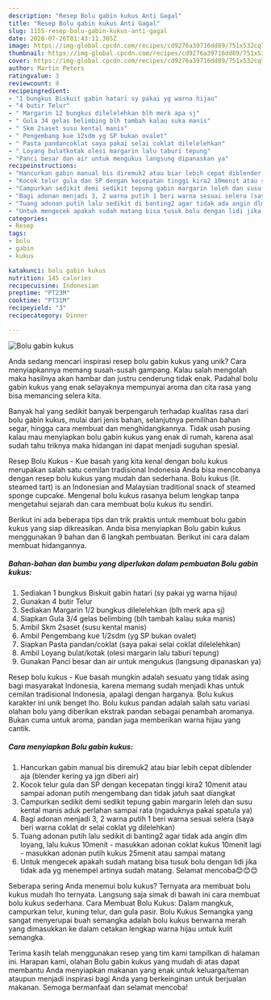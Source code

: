 ```yaml
---
description: "Resep Bolu gabin kukus Anti Gagal"
title: "Resep Bolu gabin kukus Anti Gagal"
slug: 1155-resep-bolu-gabin-kukus-anti-gagal
date: 2020-07-26T01:43:11.305Z
image: https://img-global.cpcdn.com/recipes/cd9276a39716dd89/751x532cq70/bolu-gabin-kukus-foto-resep-utama.jpg
thumbnail: https://img-global.cpcdn.com/recipes/cd9276a39716dd89/751x532cq70/bolu-gabin-kukus-foto-resep-utama.jpg
cover: https://img-global.cpcdn.com/recipes/cd9276a39716dd89/751x532cq70/bolu-gabin-kukus-foto-resep-utama.jpg
author: Martin Peters
ratingvalue: 3
reviewcount: 9
recipeingredient:
- "1 bungkus Biskuit gabin hatari sy pakai yg warna hijau"
- "4 butir Telur"
- " Margarin 12 bungkus dilelelehkan blh merk apa sj"
- " Gula 34 gelas belimbing blh tambah kalau suka manis"
- " Skm 2saset susu kental manis"
- " Pengembang kue 12sdm yg SP bukan ovalet"
- " Pasta pandancoklat saya pakai selai coklat dilelelehkan"
- " Loyang bulatkotak olesi margarin lalu taburi tepung"
- "Panci besar dan air untuk mengukus langsung dipanaskan ya"
recipeinstructions:
- "Hancurkan gabin manual bis diremuk2 atau biar lebih cepat diblender aja (blender kering ya jgn diberi air)"
- "Kocok telur gula dan SP dengan kecepatan tinggi kira2 10menit atau sampai adonan putih mengembang dan tidak jatuh saat diangkat"
- "Campurkan sedikit demi sedikit tepung gabin margarin leleh dan susu kental manis aduk perlahan sampai rata (ngaduknya pakai spatula ya)"
- "Bagi adonan menjadi 3, 2 warna putih 1 beri warna sesuai selera (saya beri warna coklat dr selai coklat yg dilelehkan)"
- "Tuang adonan putih lalu sedikit di banting2 agar tidak ada angin dlm loyang, lalu kukus 10menit - masukkan adonan coklat kukus 10menit lagi - masukkan adonan putih kukus 25menit atau sampai matang"
- "Untuk mengecek apakah sudah matang bisa tusuk bolu dengan lidi jika tidak ada yg menempel artinya sudah matang. Selamat mencoba😊😊😊"
categories:
- Resep
tags:
- bolu
- gabin
- kukus

katakunci: bolu gabin kukus 
nutrition: 145 calories
recipecuisine: Indonesian
preptime: "PT23M"
cooktime: "PT31M"
recipeyield: "3"
recipecategory: Dinner

---
```



![Bolu gabin kukus](https://img-global.cpcdn.com/recipes/cd9276a39716dd89/751x532cq70/bolu-gabin-kukus-foto-resep-utama.jpg)

Anda sedang mencari inspirasi resep bolu gabin kukus yang unik? Cara menyiapkannya memang susah-susah gampang. Kalau salah mengolah maka hasilnya akan hambar dan justru cenderung tidak enak. Padahal bolu gabin kukus yang enak selayaknya mempunyai aroma dan cita rasa yang bisa memancing selera kita.

Banyak hal yang sedikit banyak berpengaruh terhadap kualitas rasa dari bolu gabin kukus, mulai dari jenis bahan, selanjutnya pemilihan bahan segar, hingga cara membuat dan menghidangkannya. Tidak usah pusing kalau mau menyiapkan bolu gabin kukus yang enak di rumah, karena asal sudah tahu triknya maka hidangan ini dapat menjadi suguhan spesial.

Resep Bolu Kukus - Kue basah yang kita kenal dengan bolu kukus merupakan salah satu cemilan tradisional Indonesia Anda bisa mencobanya dengan resep bolu kukus yang mudah dan sederhana. Bolu kukus (lit. steamed tart) is an Indonesian and Malaysian traditional snack of steamed sponge cupcake. Mengenal bolu kukus rasanya belum lengkap tanpa mengetahui sejarah dan cara membuat bolu kukus itu sendiri.


Berikut ini ada beberapa tips dan trik praktis untuk membuat bolu gabin kukus yang siap dikreasikan. Anda bisa menyiapkan Bolu gabin kukus menggunakan 9 bahan dan 6 langkah pembuatan. Berikut ini cara dalam membuat hidangannya.

<!--inarticleads1-->

##### Bahan-bahan dan bumbu yang diperlukan dalam pembuatan Bolu gabin kukus:

1. Sediakan 1 bungkus Biskuit gabin hatari (sy pakai yg warna hijau)
1. Gunakan 4 butir Telur
1. Sediakan  Margarin 1/2 bungkus dilelelehkan (blh merk apa sj)
1. Siapkan  Gula 3/4 gelas belimbing (blh tambah kalau suka manis)
1. Ambil  Skm 2saset (susu kental manis)
1. Ambil  Pengembang kue 1/2sdm (yg SP bukan ovalet)
1. Siapkan  Pasta pandan/coklat (saya pakai selai coklat dilelelehkan)
1. Ambil  Loyang bulat/kotak (olesi margarin lalu taburi tepung)
1. Gunakan Panci besar dan air untuk mengukus (langsung dipanaskan ya)


Resep bolu kukus - Kue basah mungkin adalah sesuatu yang tidak asing bagi masyarakat Indonesia, karena memang sudah menjadi khas untuk cemilan tradisional Indonesia, apalagi dengan harganya. Bolu kukus karakter ini unik benget lho. Bolu kukus pandan adalah salah satu variasi olahan bolu yang diberikan ekstrak pandan sebagai penambah aromanya. Bukan cuma untuk aroma, pandan juga memberikan warna hijau yang cantik. 

<!--inarticleads2-->

##### Cara menyiapkan Bolu gabin kukus:

1. Hancurkan gabin manual bis diremuk2 atau biar lebih cepat diblender aja (blender kering ya jgn diberi air)
1. Kocok telur gula dan SP dengan kecepatan tinggi kira2 10menit atau sampai adonan putih mengembang dan tidak jatuh saat diangkat
1. Campurkan sedikit demi sedikit tepung gabin margarin leleh dan susu kental manis aduk perlahan sampai rata (ngaduknya pakai spatula ya)
1. Bagi adonan menjadi 3, 2 warna putih 1 beri warna sesuai selera (saya beri warna coklat dr selai coklat yg dilelehkan)
1. Tuang adonan putih lalu sedikit di banting2 agar tidak ada angin dlm loyang, lalu kukus 10menit - masukkan adonan coklat kukus 10menit lagi - masukkan adonan putih kukus 25menit atau sampai matang
1. Untuk mengecek apakah sudah matang bisa tusuk bolu dengan lidi jika tidak ada yg menempel artinya sudah matang. Selamat mencoba😊😊😊


Seberapa sering Anda menemui bolu kukus? Ternyata ara membuat bolu kukus mudah lho ternyata. Langsung saja simak di bawah ini cara membuat bolu kukus sederhana. Cara Membuat Bolu Kukus: Dalam mangkuk, campurkan telur, kuning telur, dan gula pasir. Bolu Kukus Semangka yang sangat menyerupai buah semangka adalah bolu kukus berwarna merah yang dimasukkan ke dalam cetakan lengkap warna hijau untuk kulit semangka. 

Terima kasih telah menggunakan resep yang tim kami tampilkan di halaman ini. Harapan kami, olahan Bolu gabin kukus yang mudah di atas dapat membantu Anda menyiapkan makanan yang enak untuk keluarga/teman ataupun menjadi inspirasi bagi Anda yang berkeinginan untuk berjualan makanan. Semoga bermanfaat dan selamat mencoba!
